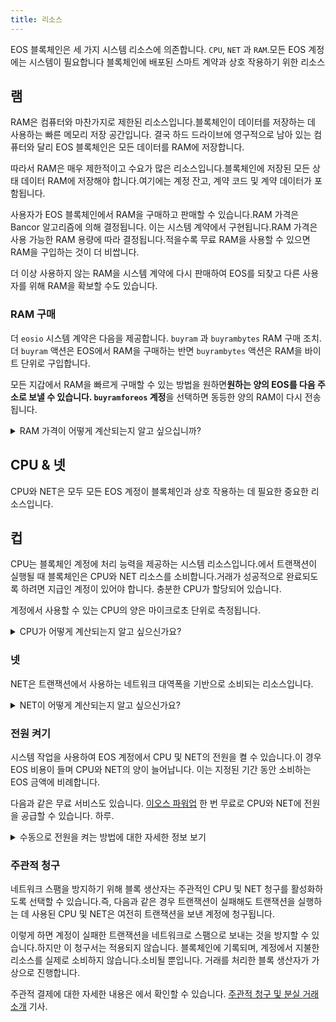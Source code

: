```yaml
---
title: 리소스
---
```


EOS 블록체인은 세 가지 시스템 리소스에 의존합니다. `CPU`, `NET` 과 `RAM`.모든 EOS 계정에는 시스템이 필요합니다 
블록체인에 배포된 스마트 계약과 상호 작용하기 위한 리소스

## 램

RAM은 컴퓨터와 마찬가지로 제한된 리소스입니다.블록체인이 데이터를 저장하는 데 사용하는 빠른 메모리 저장 공간입니다.
결국 하드 드라이브에 영구적으로 남아 있는 컴퓨터와 달리 EOS 블록체인은 모든 데이터를 RAM에 저장합니다.

따라서 RAM은 매우 제한적이고 수요가 많은 리소스입니다.블록체인에 저장된 모든 상태 데이터
RAM에 저장해야 합니다.여기에는 계정 잔고, 계약 코드 및 계약 데이터가 포함됩니다.

사용자가 EOS 블록체인에서 RAM을 구매하고 판매할 수 있습니다.RAM 가격은 Bancor 알고리즘에 의해 결정됩니다.
이는 시스템 계약에서 구현됩니다.RAM 가격은 사용 가능한 RAM 용량에 따라 결정됩니다.적을수록
무료 RAM을 사용할 수 있으면 RAM을 구입하는 것이 더 비쌉니다.

더 이상 사용하지 않는 RAM을 시스템 계약에 다시 판매하여 EOS를 되찾고 다른 사용자를 위해 RAM을 확보할 수도 있습니다.


### RAM 구매

더 `eosio` 시스템 계약은 다음을 제공합니다. `buyram` 과 `buyrambytes` RAM 구매 조치.더 `buyram` 액션은 EOS에서 RAM을 구매하는 반면 `buyrambytes` 액션은 RAM을 바이트 단위로 구입합니다.

모든 지갑에서 RAM을 빠르게 구매할 수 있는 방법을 원하면**원하는 양의 EOS를 다음 주소로 보낼 수 있습니다. `buyramforeos` 계정**을 선택하면 동등한 양의 RAM이 다시 전송됩니다.

<details>
 <summary>RAM 가격이 어떻게 계산되는지 알고 싶으십니까?</summary>

스마트 콘트랙트가 데이터를 저장하는 데 필요한 RAM은 사용된 블록체인 상태에서 계산됩니다.

개발자로서 스마트 계약에 필요한 RAM의 양을 이해하려면 스마트 계약이 인스턴스화하고 사용하는 다중 인덱스 테이블의 기반이 되는 데이터 구조에 주의를 기울여야 합니다.단일 다중 인덱스 테이블의 기반이 되는 데이터 구조는 테이블의 행을 정의합니다.데이터 구조의 각 데이터 멤버는 테이블의 행 셀에 해당합니다.
하나의 다중 인덱스 행이 블록체인에 저장해야 하는 RAM의 양을 추정하려면 각 데이터 멤버의 유형 크기와 정의된 각 인덱스에 대한 메모리 오버헤드 (있는 경우) 를 더해야 합니다.다중 인덱스 테이블, 인덱스 및 데이터 유형에 대해 EOS 코드에 정의된 오버헤드는 아래에서 확인할 수 있습니다.

<br />

* [멀티 인덱스 RAM 바이트 오버헤드](https://github.com/AntelopeIO/leap/blob/f6643e434e8dc304bba742422dd036a6fbc1f039/libraries/chain/include/eosio/chain/contract_table_objects.hpp#L240)
* [인덱스 RAM 바이트당 행당 오버헤드](https://github.com/AntelopeIO/leap/blob/a4c29608472dd195d36d732052784aadc3a779cb/libraries/chain/include/eosio/chain/config.hpp#L109)
* [고정 오버헤드 공유 벡터 RAM 바이트](https://github.com/AntelopeIO/leap/blob/a4c29608472dd195d36d732052784aadc3a779cb/libraries/chain/include/eosio/chain/config.hpp#L108)
* [계정당 오버헤드 RAM 바이트](https://github.com/AntelopeIO/leap/blob/a4c29608472dd195d36d732052784aadc3a779cb/libraries/chain/include/eosio/chain/config.hpp#L110)
* [세트 코드 RAM 바이트 멀티플라이어](https://github.com/AntelopeIO/leap/blob/a4c29608472dd195d36d732052784aadc3a779cb/libraries/chain/include/eosio/chain/config.hpp#L111)
* [RAM 사용량 업데이트 기능](https://github.com/AntelopeIO/leap/blob/9f0679bd0a42d6c24a966bb79de6d8c0591872a5/libraries/chain/apply_context.cpp#L725)

</details>


## CPU & 넷

CPU와 NET은 모두 모든 EOS 계정이 블록체인과 상호 작용하는 데 필요한 중요한 리소스입니다.

## 컵

CPU는 블록체인 계정에 처리 능력을 제공하는 시스템 리소스입니다.에서 트랜잭션이 실행될 때 
블록체인은 CPU와 NET 리소스를 소비합니다.거래가 성공적으로 완료되도록 하려면 지급인 계정이 있어야 합니다. 
충분한 CPU가 할당되어 있습니다. 

계정에서 사용할 수 있는 CPU의 양은 마이크로초 단위로 측정됩니다.


<details>
 <summary>CPU가 어떻게 계산되는지 알고 싶으신가요?</summary>

블록체인에 의해 실행되는 트랜잭션에는 하나 이상의 작업이 포함됩니다.각 트랜잭션은 일정 양의 CPU를 소비해야 합니다.
최소 및 최대 트랜잭션 CPU 사용량 값으로 사전 정의된 한도 내에서EOS 블록체인의 경우 이러한 제한
블록체인의 구성에서 설정됩니다.다음 명령을 실행하여 이러한 제한을 확인하고 문의하십시오.
그 `min_transaction_cpu_usage` 그리고 `max_transaction_cpu_usage` 마이크로초 단위로 표시됩니다.

<br />

트랜잭션을 실행하는 계정의 경우 블록체인은 각 트랜잭션이 실행되기 전에 각 블록의 나머지 리소스를 계산하고 업데이트합니다.트랜잭션이 실행될 준비가 되면 블록체인은 지불자 계정에 트랜잭션 실행을 감당할 수 있는 충분한 CPU가 있는지 여부를 결정합니다.현재 블록을 적극적으로 구축하는 노드는 필요한 CPU를 계산하기 위해 트랜잭션 실행 시간을 측정합니다.계정에 충분한 CPU가 있으면 트랜잭션이 실행되고, 그렇지 않으면 트랜잭션이 거부됩니다.기술 세부 정보는 다음 링크를 참조하십시오.

* [CPU 구성 변수입니다.](https://github.com/AntelopeIO/leap/blob/a4c29608472dd195d36d732052784aadc3a779cb/libraries/chain/include/eosio/chain/config.hpp#L66)
* [트랜잭션 초기화](https://github.com/AntelopeIO/leap/blob/e55669c42dfe4ac112e3072186f3a449936c0c61/libraries/chain/controller.cpp#L1559)
* [트랜잭션 CPU 빌링](https://github.com/AntelopeIO/leap/blob/e55669c42dfe4ac112e3072186f3a449936c0c61/libraries/chain/controller.cpp#L1577)
* [트랜잭션의 CPU 사용량 확인](https://github.com/AntelopeIO/leap/blob/a4c29608472dd195d36d732052784aadc3a779cb/libraries/chain/transaction_context.cpp#L381)

</details>

### 넷

NET은 트랜잭션에서 사용하는 네트워크 대역폭을 기반으로 소비되는 리소스입니다.

<details>
 <summary>NET이 어떻게 계산되는지 알고 싶으신가요?</summary>

각 트랜잭션은 사전 정의된 최대 트랜잭션 NET 사용량을 초과할 수 없는 양의 NET을 소비해야 합니다.EOS 블록체인의 경우 이 한도는 블록체인 구성에 설정됩니다.다음 명령을 실행하여 이 제한을 확인하고 다음을 참조하십시오. `max_transaction_net_usage` 바이트로 표현됩니다.

<br />

트랜잭션을 실행하는 계정의 경우 블록체인은 각 트랜잭션이 실행되기 전에 각 블록의 남은 리소스를 계산하고 업데이트합니다.트랜잭션이 실행될 준비가 되면 블록체인은 지불자 계정에 트랜잭션 실행을 커버할 수 있는 충분한 NET이 있는지 여부를 결정합니다.필요한 NET은 블록체인에 저장될 때 패킹된 트랜잭션의 크기인 트랜잭션 크기를 기준으로 계산됩니다.계정에 충분한 NET 리소스가 있는 경우 트랜잭션을 실행할 수 있으며, 그렇지 않으면 트랜잭션이 거부됩니다.기술 세부 정보는 다음 출처를 참조하십시오.

<br />

* [NET 구성 변수는 다음과 같습니다.](https://github.com/AntelopeIO/leap/blob/a4c29608472dd195d36d732052784aadc3a779cb/libraries/chain/include/eosio/chain/config.hpp#L57)
* [트랜잭션 초기화](https://github.com/AntelopeIO/leap/blob/e55669c42dfe4ac112e3072186f3a449936c0c61/libraries/chain/controller.cpp#L1559)
* [트랜젝션 넷 빌링](https://github.com/AntelopeIO/leap/blob/e55669c42dfe4ac112e3072186f3a449936c0c61/libraries/chain/controller.cpp#L1577)
* [트랜잭션의 NET 사용량 확인](https://github.com/AntelopeIO/leap/blob/a4c29608472dd195d36d732052784aadc3a779cb/libraries/chain/transaction_context.cpp#L376)

</details>



### 전원 켜기

시스템 작업을 사용하여 EOS 계정에서 CPU 및 NET의 전원을 켤 수 있습니다.이 경우 EOS 비용이 들며 CPU와 NET의 양이 늘어납니다.
이는 지정된 기간 동안 소비하는 EOS 금액에 비례합니다.

다음과 같은 무료 서비스도 있습니다. [이오스 파워업](https://eospowerup.io) 한 번 무료로 CPU와 NET에 전원을 공급할 수 있습니다. 
하루.

<details>
 <summary>수동으로 전원을 켜는 방법에 대한 자세한 정보 보기</summary>

계정 전원을 켜는 것은 PowerUp 리소스 모델에서 CPU 및 NET 리소스를 임대하는 기술입니다.스마트 계약은 블록체인에 이 모델을 구현하고 이러한 리소스를 사용자가 선택한 계정에 할당합니다.계정 전원을 켜는 작업은 다음과 같습니다. `powerup`.매개 변수로 사용됩니다.

<br />

* 더 `payer` 수수료는 유효한 EOS 계정이어야 합니다.
* 더 `receiver` 리소스 중 유효한 EOS 계정이어야 합니다.
* 더 `days` 항상 일치해야 하는 `state.powerup_days` 에 지정되어 있습니다 [파워업 구성 설정](https://github.com/eosnetworkfoundation/eos-system-contracts/blob/7cec470b17bd53b8c78465d4cbd889dbaf1baffb/contracts/eosio.system/include/eosio.system/eosio.system.hpp#L588).
* 더 `net_frac`, 그리고 `cpu_frac` 필요한 리소스의 비율입니다.백분율을 계산하는 가장 쉬운 방법은 10^15 (100%) 에 원하는 백분율을 곱하는 것입니다.예를 들어 10^15* 0.01 = 10^13을 예로 들 수 있습니다.
* 더 `max_payment`, 는 EOS로 표시되어야 하며 최대 금액은 `payer` 기꺼이 지불할 의향이 있습니다.

<br />

```sh
cleos push action eosio powerup '[user, user, 1, 10000000000000, 10000000000000, "1000.0000 EOS"]' -p user
```

<br />

받은 NET 및 CPU 무게와 수수료 금액을 보려면 다음을 확인하십시오. `eosio.reserv::powupresult` 액션에 의해 반환되며, 이는 아래와 비슷해야 합니다.

<br />

```console
executed transaction: 82b7124601612b371b812e3bf65cf63bb44616802d3cd33a2c0422b58399f54f  144 bytes  521 us
#         eosio <= eosio::powerup               {"payer":"user","receiver":"user","days":1,"net_frac":"10000000000000","cpu_frac":"10000000000000","...
#   eosio.token <= eosio.token::transfer        {"from":"user","to":"eosio.rex","quantity":"999.9901 EOS","memo":"transfer from user to eosio.rex"}
#  eosio.reserv <= eosio.reserv::powupresult    {"fee":"999.9901 EOS","powup_net_weight":"16354","powup_cpu_weight":"65416"}
#          user <= eosio.token::transfer        {"from":"user","to":"eosio.rex","quantity":"999.9901 EOS","memo":"transfer from user to eosio.rex"}
#     eosio.rex <= eosio.token::transfer        {"from":"user","to":"eosio.rex","quantity":"999.9901 EOS","memo":"transfer from user to eosio.rex"}
```

<br />

EOS 블록체인의 PowerUp 리소스 모델은 다음과 같이 초기화됩니다. `"powerup_days": 1,`.이 설정을 사용하면 최대 24시간 동안 CPU와 NET을 대여할 수 있습니다.24시간 간격 내에 리소스를 사용하지 않으면 대여한 CPU와 NET이 만료됩니다.

<br />

#### 만료된 주문 처리

만기된 대출 자원은 시스템에 의해 자동으로 회수되지 않습니다.만료된 대출은 처리해야 하는 대기열에 남아 있습니다.

<br />

에 대한 모든 통화 `powerup` 작업은 이 대기열도 처리합니다 (한 번에 두 개의 만료된 대출로 제한됨).따라서 만료된 대출은 자동으로 적시에 처리됩니다.경우에 따라 대기열에 있는 만료된 대출을 수동으로 처리하여 리소스를 시스템에 다시 전달하여 가격을 낮춰야 할 수도 있습니다.따라서 어떤 계좌라도 전화를 걸면 만기된 대출을 임의수까지 처리할 수 있습니다. `powerupexec` 동작.

<br />

주문 테이블을 보려면 `powup.order` 다음 명령을 실행합니다.

<br />

```sh
cleos get table eosio 0 powup.order
```

<br />

```json
{
  "rows": [{
      "version": 0,
      "id": 0,
      "owner": "user",
      "net_weight": 16354,
      "cpu_weight": 65416,
      "expires": "2020-11-18T13:04:33"
    }
  ],
  "more": false,
  "next_key": ""
}
```

<br />

예시 `powerupexec` 전화:

<br />

```sh
cleos push action eosio powerupexec '[user, 2]' -p user
```

<br />

```console
executed transaction: 93ab4ac900a7902e4e59e5e925e8b54622715328965150db10774aa09855dc98  104 bytes  363 us
#         eosio <= eosio::powerupexec           {"user":"user","max":2}
warning: transaction executed locally, but may not be confirmed by the network yet         ]
```

</details>


### 주관적 청구

네트워크 스팸을 방지하기 위해 블록 생산자는 주관적인 CPU 및 NET 청구를 활성화하도록 선택할 수 있습니다.즉, 다음과 같은 경우
트랜잭션이 실패해도 트랜잭션을 실행하는 데 사용된 CPU 및 NET은 여전히 트랜잭션을 보낸 계정에 청구됩니다.

이렇게 하면 계정이 실패한 트랜잭션을 네트워크로 스팸으로 보내는 것을 방지할 수 있습니다.하지만 이 청구서는 적용되지 않습니다. 
블록체인에 기록되며, 계정에서 지불한 리소스를 실제로 소비하지 않습니다.소비될 뿐입니다.
거래를 처리한 블록 생산자가 가상으로 진행합니다.

주관적 결제에 대한 자세한 내용은 에서 확인할 수 있습니다. [주관적 청구 및 분실 거래 소개](https://eosnetwork.com/blog/api-plus-an-introduction-to-subjective-billing-and-lost-transactions/) 기사.



